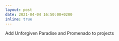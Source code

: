 ```yaml
---
layout: post
date: 2021-04-04 16:50:00+0200
inline: true
---
```


Add Unforgiven Paradise and Promenado to projects 
